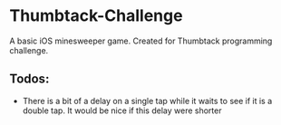 Thumbtack-Challenge
===================

A basic iOS minesweeper game. Created for Thumbtack programming challenge.

Todos:
------

* There is a bit of a delay on a single tap while it waits to see if it is a double tap. It would be nice if this delay were shorter